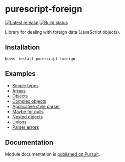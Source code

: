 # purescript-foreign

[![Latest release](http://img.shields.io/github/release/purescript/purescript-foreign.svg)](https://github.com/purescript/purescript-foreign/releases)
[![Build status](https://travis-ci.org/purescript/purescript-foreign.svg?branch=master)](https://travis-ci.org/purescript/purescript-foreign)

Library for dealing with foreign data (JavaScript objects).

## Installation

```
bower install purescript-foreign
```

## Examples

- [Simple types](examples/JSONSimpleTypes.purs)
- [Arrays](examples/JSONArrays.purs)
- [Objects](examples/Objects.purs)
- [Complex objects](examples/Complex.purs)
- [Applicative style parser](examples/Applicative.purs)
- [Maybe for nulls](examples/MaybeNullable.purs)
- [Nested objects](examples/Nested.purs)
- [Unions](examples/Union.purs)
- [Parser errors](examples/ParseErrors.purs)

## Documentation

Module documentation is [published on Pursuit](http://pursuit.purescript.org/packages/purescript-foreign).
